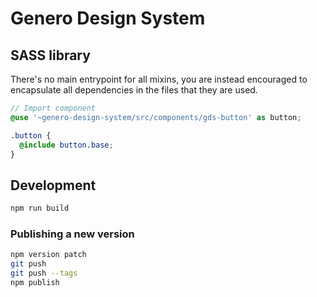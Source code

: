 # Genero Design System

## SASS library

There's no main entrypoint for all mixins, you are instead encouraged to encapsulate all dependencies in the files that they are used.

```scss
// Import component
@use '~genero-design-system/src/components/gds-button' as button;

.button {
  @include button.base;
}
```

## Development

```sh
npm run build
```

### Publishing a new version

```sh
npm version patch
git push
git push --tags
npm publish
```
